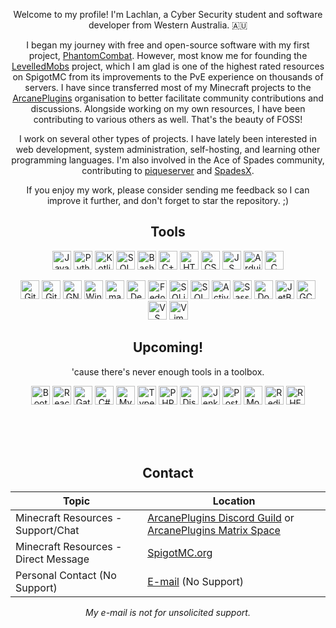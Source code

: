 <div align="center">
  
Welcome to my profile! I'm Lachlan, a Cyber Security student and software developer from Western Australia. 🇦🇺

I began my journey with free and open-source software with my first project, [PhantomCombat](https://www.spigotmc.org/resources/discontinued-phantomcombat.74060/). However, most know me for founding the [LevelledMobs](https://github.com/lokka30/LevelledMobs/) project, which I am glad is one of the highest rated resources on SpigotMC from its improvements to the PvE experience on thousands of servers. I have since transferred most of my Minecraft projects to the [ArcanePlugins](https://github.com/ArcanePlugins) organisation to better facilitate community contributions and discussions. Alongside working on my own resources, I have been contributing to various others as well. That's the beauty of FOSS!

I work on several other types of projects. I have lately been interested in web development, system administration, self-hosting, and learning other programming languages. I'm also involved in the Ace of Spades community, contributing to [piqueserver](https://github.com/piqueserver/piqueserver) and [SpadesX](https://github.com/SpadesX/SpadesX).

If you enjoy my work, please consider sending me feedback so I can improve it further, and don't forget to star the repository. ;)

## Tools

<a href="https://www.java.com/"><img alt="Java" src="https://cdn.jsdelivr.net/gh/devicons/devicon/icons/java/java-original.svg" width="30px" height="30px"></a>
<a href="https://www.python.org/"><img alt="Python" src="https://cdn.jsdelivr.net/gh/devicons/devicon/icons/python/python-original.svg" width="30px" height="30px"></a>
<a href="https://kotlinlang.org/"><img alt="Kotlin" src="https://cdn.jsdelivr.net/gh/devicons/devicon/icons/kotlin/kotlin-original.svg" width="30px" height="30px"></a>
<a href="https://en.wikipedia.org/wiki/SQL"><img alt="SQL" src="https://upload.wikimedia.org/wikipedia/commons/8/86/Database-icon.svg" width="30px" height="30px"></a>
<a href="https://www.gnu.org/software/bash/"><img alt="Bash" src="https://cdn.jsdelivr.net/gh/devicons/devicon/icons/bash/bash-original.svg" width="30px" height="30px"></a>
<a href="https://en.wikipedia.org/wiki/C%2B%2B"><img alt="C++" src="https://cdn.jsdelivr.net/gh/devicons/devicon/icons/cplusplus/cplusplus-original.svg" width="30px" height="30px"></a>
<a href="https://en.wikipedia.org/wiki/HTML"><img alt="HTML" src="https://cdn.jsdelivr.net/gh/devicons/devicon/icons/html5/html5-original.svg" width="30px" height="30px"></a>
<a href="https://en.wikipedia.org/wiki/CSS"><img alt="CSS" src="https://cdn.jsdelivr.net/gh/devicons/devicon/icons/css3/css3-original.svg" width="30px" height="30px"></a>
<a href="https://en.wikipedia.org/wiki/JavaScript"><img alt="JS" src="https://cdn.jsdelivr.net/gh/devicons/devicon/icons/javascript/javascript-original.svg" width="30px" height="30px"></a>
<a href="https://www.arduino.cc/"><img alt="Arduino" src="https://cdn.jsdelivr.net/gh/devicons/devicon/icons/arduino/arduino-original.svg" width="30px" height="30px"></a>
<a href="https://en.wikipedia.org/wiki/C_(programming_language)"><img alt="C" src="https://cdn.jsdelivr.net/gh/devicons/devicon/icons/c/c-original.svg" width="30px" height="30px"></a>

<a href="https://git-scm.com/"><img alt="Git" src="https://cdn.jsdelivr.net/gh/devicons/devicon/icons/git/git-original.svg" width="30px" height="30px"></a>
<a href="https://github.com/"><img alt="GitHub" src="https://cdn.jsdelivr.net/gh/devicons/devicon/icons/github/github-original.svg" width="30px" height="30px"></a>
<a href="https://www.kernel.org/"><img alt="GNU+Linux" src="https://cdn.jsdelivr.net/gh/devicons/devicon/icons/linux/linux-original.svg" width="30px" height="30px"></a>
<a href="https://www.microsoft.com/en-au/windows"><img alt="Windows" src="https://cdn.jsdelivr.net/gh/devicons/devicon/icons/windows8/windows8-original.svg" width="30px" height="30px"></a>
<a href="https://www.apple.com/au/macos/ventura/"><img alt="macOS" src="https://cdn.jsdelivr.net/gh/devicons/devicon/icons/apple/apple-original.svg" width="30px" height="30px"></a>
<a href="https://www.debian.org/"><img alt="Debian GNU+Linux" src="https://cdn.jsdelivr.net/gh/devicons/devicon/icons/debian/debian-original.svg" width="30px" height="30px"></a>
<a href="https://getfedora.org/"><img alt="Fedora GNU+Linux" src="https://cdn.jsdelivr.net/gh/devicons/devicon/icons/fedora/fedora-original.svg" width="30px" height="30px"></a>
<a href="https://www.sqlite.org/"><img alt="SQLite" src="https://cdn.jsdelivr.net/gh/devicons/devicon/icons/sqlite/sqlite-original.svg" width="30px" height="30px"></a>
<a href="https://en.wikipedia.org/wiki/Microsoft_SQL_Server"><img alt="SQL Server" src="https://cdn.jsdelivr.net/gh/devicons/devicon/icons/microsoftsqlserver/microsoftsqlserver-plain.svg" width="30px" height="30px"></a>
<a href="https://en.wikipedia.org/wiki/Active_Directory"><img alt="Active Directory" src="https://techcommunity.microsoft.com/t5/image/serverpage/image-id/10806iC89A90D5E635EE2D?v=v2" width="30px" height="30px"></a>
<a href="https://sass-lang.com/"><img alt="Sass" src="https://cdn.jsdelivr.net/gh/devicons/devicon/icons/sass/sass-original.svg" width="30px" height="30px"></a>
<a href="https://www.docker.com/"><img alt="Docker" src="https://cdn.jsdelivr.net/gh/devicons/devicon/icons/docker/docker-original.svg" width="30px" height="30px"></a>
<a href="https://www.jetbrains.com/"><img alt="JetBrains IDEs" src="https://cdn.jsdelivr.net/gh/devicons/devicon/icons/jetbrains/jetbrains-original.svg" width="30px" height="30px"></a>
<a href="https://gcc.gnu.org/"><img alt="GCC" src="https://cdn.jsdelivr.net/gh/devicons/devicon/icons/gcc/gcc-original.svg" width="30px" height="30px"></a>
<a href="https://code.visualstudio.com/"><img alt="VS Code" src="https://cdn.jsdelivr.net/gh/devicons/devicon/icons/vscode/vscode-original.svg" width="30px" height="30px"></a>
<a href="https://www.vim.org/"><img alt="Vim" src="https://cdn.jsdelivr.net/gh/devicons/devicon/icons/vim/vim-original.svg" width="30px" height="30px"></a>

## Upcoming!

'cause there's never enough tools in a toolbox.

<a href="https://getbootstrap.com/"><img alt="Bootstrap" src="https://cdn.jsdelivr.net/gh/devicons/devicon/icons/bootstrap/bootstrap-original.svg" width="30px" height="30px"></a>
<a href="https://reactjs.org/"><img alt="React" src="https://cdn.jsdelivr.net/gh/devicons/devicon/icons/react/react-original.svg" width="30px" height="30px"></a>
<a href="https://www.gatsbyjs.com/"><img alt="Gatsby" src="https://cdn.jsdelivr.net/gh/devicons/devicon/icons/gatsby/gatsby-plain.svg" width="30px" height="30px"></a>
<a href="https://learn.microsoft.com/en-us/dotnet/csharp/"><img alt="C#" src="https://cdn.jsdelivr.net/gh/devicons/devicon/icons/csharp/csharp-original.svg" width="30px" height="30px"></a>
<a href="https://www.mysql.com/"><img alt="MySQL" src="https://cdn.jsdelivr.net/gh/devicons/devicon/icons/mysql/mysql-original.svg" width="30px" height="30px"></a>
<a href="https://www.typescriptlang.org/"><img alt="TypeScript" src="https://cdn.jsdelivr.net/gh/devicons/devicon/icons/typescript/typescript-original.svg" width="30px" height="30px"></a>
<a href="https://www.php.net/"><img alt="PHP" src="https://cdn.jsdelivr.net/gh/devicons/devicon/icons/php/php-original.svg" width="30px" height="30px"></a>
<a href="https://discord.js.org/"><img alt="DiscordJS" src="https://cdn.jsdelivr.net/gh/devicons/devicon/icons/discordjs/discordjs-original.svg" width="30px" height="30px"></a>
<a href="https://www.jenkins.io/"><img alt="Jenkins" src="https://cdn.jsdelivr.net/gh/devicons/devicon/icons/jenkins/jenkins-original.svg" width="30px" height="30px"></a>
<a href="https://www.postgresql.org/"><img alt="PostgreSQL" src="https://cdn.jsdelivr.net/gh/devicons/devicon/icons/postgresql/postgresql-original.svg" width="30px" height="30px"></a>
<a href="https://www.mongodb.com/"><img alt="MongoDB" src="https://cdn.jsdelivr.net/gh/devicons/devicon/icons/mongodb/mongodb-original.svg" width="30px" height="30px"></a>
<a href="https://redis.io/"><img alt="Redis" src="https://cdn.jsdelivr.net/gh/devicons/devicon/icons/redis/redis-original.svg" width="30px" height="30px"></a>
<a href="https://www.redhat.com/en/technologies/linux-platforms/enterprise-linux"><img alt="RHEL" src="https://cdn.jsdelivr.net/gh/devicons/devicon/icons/redhat/redhat-original.svg" width="30px" height="30px"></a>

<br /><br /><br />

## Contact
  
| Topic | Location |
| ----- | -------- |
| Minecraft Resources - Support/Chat | [ArcanePlugins Discord Guild](https://discord.gg/HqZwdcJ) or [ArcanePlugins Matrix Space](https://matrix.to/#/#arcaneplugins:matrix.org) |
| Minecraft Resources - Direct Message | [SpigotMC.org](https://www.spigotmc.org/conversations/add?to=lokka30) |
| Personal Contact (No Support) | [E-mail](mailto:lachlan@mercurialdigital.com) (No Support) |

*My e-mail is not for unsolicited support.*
</div>
